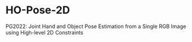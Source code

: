 # HO-Pose-2D
PG2022: Joint Hand and Object Pose Estimation from a Single RGB Image using High-level 2D Constraints
